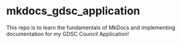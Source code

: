 # mkdocs_gdsc_application
This repo is to learn the fundamentals of MkDocs and implementing documentation for my GDSC Council Application!
